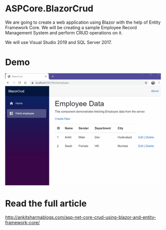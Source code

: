 # ASPCore.BlazorCrud

We are going to create a web application using Blazor with the help of Entity Framework Core. We will be creating a sample Employee Record Management System and perform CRUD operations on it.

We will use Visual Studio 2019 and SQL Server 2017.

# Demo

![Alt Text](https://github.com/AnkitSharma-007/ASPCore.BlazorCrud/blob/master/Output/BlazorCRUD.gif)


# Read the full article
http://ankitsharmablogs.com/asp-net-core-crud-using-blazor-and-entity-framework-core/
